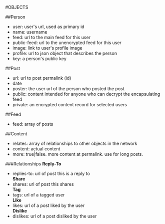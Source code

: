 #OBJECTS

##Person
- user: user's url, used as primary id
- name: username
- feed: url to the main feed for this user
- public-feed: url to the unencrypted feed for this user
- image: link to user's profile image
- profile: url to json object that describes the person
- key: a person's public key

##Post
- url: url to post permalink (id)
- date
- poster: the user url of the person who posted the post
- public: content intended for anyone who can decrypt the encapsulating feed
- private: an encrypted content record for selected users

##Feed
- feed: array of posts

##Content
- relates: array of relationships to other objects in the network
- content: actual content
- more: true|false. more content at permalink. use for long posts.

###Relationships
**Reply-To**  
- replies-to: url of post this is a reply to  
**Share**  
- shares: url of post this shares  
**Tag**  
- tags: url of a tagged user  
**Like**  
- likes: url of a post liked by the user  
**Dislike**  
- dislikes: url of a post disliked by the user  